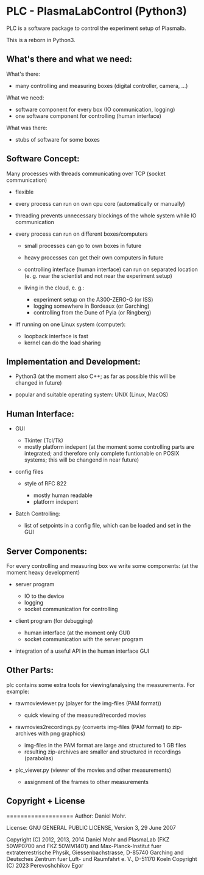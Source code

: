 # PLC - PlasmaLabControl (Python3)

PLC is a software package to control the experiment setup of Plasmalb.

This is a reborn in Python3.

## What's there and what we need:

What's there:
 * many controlling and measuring boxes
   (digital controller, camera, ...)

What we need:
 * software component for every box (IO communication, logging)
 * one software component for controlling (human interface)

What was there:
 * stubs of software for some boxes


## Software Concept:

Many processes with threads communicating over TCP (socket communication)

 * flexible
 * every process can run on own cpu core (automatically or manually)
 * threading prevents unnecessary blockings of the whole system
   while IO communication

 * every process can run on different boxes/computers

   * small processes can go to own boxes in future
   * heavy processes can get their own computers in future
   * controlling interface (human interface) can run on separated location
     (e. g. near the scientist and not near the experiment setup)

   * living in the cloud, e. g.:

     * experiment setup on the A300-ZERO-G (or ISS)
     * logging somewhere in Bordeaux (or Garching)
     * controlling from the Dune of Pyla (or Ringberg)

 * iff running on one Linux system (computer):

   * loopback interface is fast
   * kernel can do the load sharing


## Implementation and Development:

 * Python3
   (at the moment also C++; as far as possible this will be changed in future)

 * popular and suitable operating system: UNIX (Linux, MacOS)


## Human Interface:

 * GUI

   * Tkinter (Tcl/Tk)
   * mostly platform indepent
     (at the moment some controlling parts are integrated;
     and therefore only complete funtionable on POSIX systems;
     this will be changend in near future)

 * config files

   * style of RFC 822

     * mostly human readable
     * platform indepent

 * Batch Controlling:

   * list of setpoints in a config file, which can be loaded and set in the GUI


## Server Components:

For every controlling and measuring box we write some components:
(at the moment heavy development)

 * server program

   * IO to the device
   * logging
   * socket communication for controlling

 * client program (for debugging)

   * human interface (at the moment only GUI)
   * socket communication with the server program

 * integration of a useful API in the human interface GUI

## Other Parts:

plc contains some extra tools for viewing/analysing the measurements.
For example:

 * rawmovieviewer.py
   (player for the img-files (PAM format))

   * quick viewing of the measured/recorded movies

 * rawmovies2recordings.py
   (converts img-files (PAM format) to zip-archives with png graphics)

   * img-files in the PAM format are large and structured to 1 GB files
   * resulting zip-archives are smaller and
     structured in recordings (parabolas)

 * plc_viewer.py
   (viewer of the movies and other measurements)

   * assignment of the frames to other measurements

## Copyright + License
===================
Author: Daniel Mohr.

License: GNU GENERAL PUBLIC LICENSE, Version 3, 29 June 2007

Copyright (C) 2012, 2013, 2014 Daniel Mohr and PlasmaLab (FKZ 50WP0700 and FKZ 50WM1401) and Max-Planck-Institut fuer extraterrestrische Physik, Giessenbachstrasse, D-85740 Garching and Deutsches Zentrum fuer Luft- und Raumfahrt e. V., D-51170 Koeln
Copyright (C) 2023 Perevoshchikov Egor
